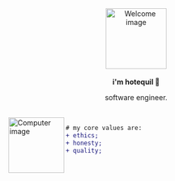 <div align="center">
  <img src="https://github.com/hotequil/hotequil/assets/46814712/f4547a56-daa6-453d-ada2-0b349f69ec37" alt="Welcome image" height="120" />
  <br />
  <br />
  <strong>i'm hotequil 🍄</strong>
  <p>software engineer.</p>
</div>

<br />

<img align="left" src="https://github.com/hotequil/hotequil/assets/46814712/b6cb7de6-52f1-4118-baf2-4637ea0cbc2a" alt="Computer image" height="110" />

```diff  
# my core values are:
+ ethics;
+ honesty;
+ quality;
```
